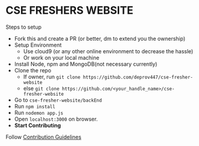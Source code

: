 # CSE FRESHERS WEBSITE

Steps to setup
- Fork this and create a PR (or better, dm to extend you the ownership)
- Setup Environment
  - Use cloud9 (or any other online environment to decrease the hassle)
  - Or work on your local machine
- Install Node, npm and MongoDB(not necessary currently)
- Clone the repo
  - If owner, run `git clone https://github.com/deprov447/cse-fresher-website`
  - else `git clone https://github.com/<your_handle_name>/cse-fresher-website`
- Go to `cse-fresher-website/backEnd`
- Run `npm install`
- Run `nodemon app.js`
- Open `localhost:3000` on browser.
- **Start Contributing**

Follow [Contribution Guidelines](CONTRIBUTION.md)